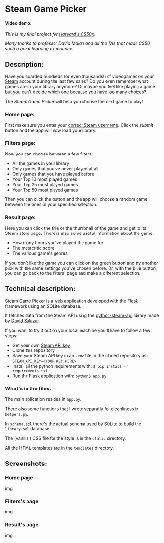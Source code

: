 # Steam Game Picker

#### Video demo: <url here>

_This is my final project for [Harvard's CS50x](https://cs50.harvard.edu/x/2023/)._

_Many thanks to professor David Malan and all the TAs that made CS50 such a great learning experience._

## Description:

Have you hoarded hundreds (or even thousands!) of videogames on your [Steam](https://steamcommunity.com/) account during the last few sales? 
Do you even remember what games are in your library anymore?
Or maybe you feel like playing a game but you can't decide which one because you have too many choices?

The *Steam Game Picker* will help you choose the next game to play!

### Home page:
First make sure you enter your [correct Steam username](https://www.wikihow.com/See-Your-Account-Name-in-Steam). Click the _submit_ button and the app will now load your library.

### Filters page:

Now you can choose between a few filters: 
- All the games in your library
- Only games that you've never played at all
- Only games that you have played before
- Your Top 10 most played games
- Your Top 25 most played games
- Your Top 50 most played games

Then you can click the button and the app will choose a random game between the ones in your specified selection.

### Result page:

Here you can click the title or the thumbnail of the game and get to its Steam store page. There is also some useful information about the game:
- How many hours you've played the game for
- The metacritic score
- The various game's genres

If you don't like the game you can click on the green button and try another pick with the same settings you've chosen before.
Or, with the blue button, you can go back to the filters' page and make a different selection.
## Technical description:

Steam Game Picker is a web application developed with the [Flask](https://github.com/pallets/flask) framework using an SQLite database.

It fetches data from the Steam API using the [python-steam-api](https://github.com/deivit24/python-steam-api) library made by [David Salazar](https://github.com/deivit24).

If you want to try it out on your local machine you'll have to follow a few steps:

- Get your own [Steam API key](https://steamcommunity.com/dev)
- Clone this repository
- Save your Steam API key in an `.env` file in the cloned repository as:
``` STEAM_API_KEY=<YOUR KEY HERE> ```
- Install all the python requirements with:
```$ pip install -r requirements.txt ```
- Run the Flask application with:
```python3 app.py```

### What's in the files:

The main aplication resides in `app.py`.

There also some functions that I wrote separatly for cleanliness in `helpers.py`.

In `schema.sql` there's the actual schema used by SQLite to build the `library.sql` database.

The (vanilla ) CSS file for the style is in the `static` directory.

All the HTML templates are in the `templates` directory.

## Screenshots:

### Home page

img

### Filters's page

img

### Result's page

img
